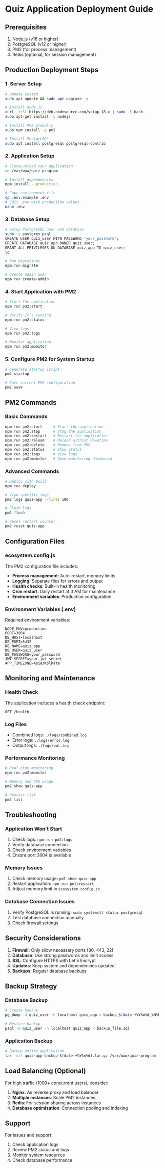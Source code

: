 # Quiz Application Deployment Guide

## Prerequisites

1. Node.js (v16 or higher)
2. PostgreSQL (v12 or higher)
3. PM2 (for process management)
4. Redis (optional, for session management)

## Production Deployment Steps

### 1. Server Setup

```bash
# Update system
sudo apt update && sudo apt upgrade -y

# Install Node.js
curl -fsSL https://deb.nodesource.com/setup_18.x | sudo -E bash -
sudo apt-get install -y nodejs

# Install PM2 globally
sudo npm install -g pm2

# Install PostgreSQL
sudo apt install postgresql postgresql-contrib
```

### 2. Application Setup

```bash
# Clone/upload your application
cd /var/www/quiz-program

# Install dependencies
npm install --production

# Copy environment file
cp .env.example .env
# Edit .env with production values
nano .env
```

### 3. Database Setup

```bash
# Setup PostgreSQL user and database
sudo -u postgres psql
CREATE USER quiz_user WITH PASSWORD 'your_password';
CREATE DATABASE quiz_app OWNER quiz_user;
GRANT ALL PRIVILEGES ON DATABASE quiz_app TO quiz_user;
\q

# Run migrations
npm run migrate

# Create admin user
npm run create-admin
```

### 4. Start Application with PM2

```bash
# Start the application
npm run pm2:start

# Verify it's running
npm run pm2:status

# View logs
npm run pm2:logs

# Monitor application
npm run pm2:monitor
```

### 5. Configure PM2 for System Startup

```bash
# Generate startup script
pm2 startup

# Save current PM2 configuration
pm2 save
```

## PM2 Commands

### Basic Commands
```bash
npm run pm2:start     # Start the application
npm run pm2:stop      # Stop the application
npm run pm2:restart   # Restart the application
npm run pm2:reload    # Reload without downtime
npm run pm2:delete    # Remove from PM2
npm run pm2:status    # Show status
npm run pm2:logs      # View logs
npm run pm2:monitor   # Open monitoring dashboard
```

### Advanced Commands
```bash
# Deploy with build
npm run deploy

# View specific logs
pm2 logs quiz-app --lines 100

# Flush logs
pm2 flush

# Reset restart counter
pm2 reset quiz-app
```

## Configuration Files

### ecosystem.config.js
The PM2 configuration file includes:
- **Process management**: Auto-restart, memory limits
- **Logging**: Separate files for errors and output
- **Health checks**: Built-in health monitoring
- **Cron restart**: Daily restart at 3 AM for maintenance
- **Environment variables**: Production configuration

### Environment Variables (.env)
Required environment variables:
```
NODE_ENV=production
PORT=3004
DB_HOST=localhost
DB_PORT=5432
DB_NAME=quiz_app
DB_USER=quiz_user
DB_PASSWORD=your_password
JWT_SECRET=your_jwt_secret
APP_TIMEZONE=Asia/Kolkata
```

## Monitoring and Maintenance

### Health Check
The application includes a health check endpoint:
```
GET /health
```

### Log Files
- Combined logs: `./logs/combined.log`
- Error logs: `./logs/error.log`
- Output logs: `./logs/out.log`

### Performance Monitoring
```bash
# Real-time monitoring
npm run pm2:monitor

# Memory and CPU usage
pm2 show quiz-app

# Process list
pm2 list
```

## Troubleshooting

### Application Won't Start
1. Check logs: `npm run pm2:logs`
2. Verify database connection
3. Check environment variables
4. Ensure port 3004 is available

### Memory Issues
1. Check memory usage: `pm2 show quiz-app`
2. Restart application: `npm run pm2:restart`
3. Adjust memory limit in `ecosystem.config.js`

### Database Connection Issues
1. Verify PostgreSQL is running: `sudo systemctl status postgresql`
2. Test database connection manually
3. Check firewall settings

## Security Considerations

1. **Firewall**: Only allow necessary ports (80, 443, 22)
2. **Database**: Use strong passwords and limit access
3. **SSL**: Configure HTTPS with Let's Encrypt
4. **Updates**: Keep system and dependencies updated
5. **Backups**: Regular database backups

## Backup Strategy

### Database Backup
```bash
# Create backup
pg_dump -U quiz_user -h localhost quiz_app > backup_$(date +%Y%m%d_%H%M%S).sql

# Restore backup
psql -U quiz_user -h localhost quiz_app < backup_file.sql
```

### Application Backup
```bash
# Backup entire application
tar -czf quiz-app-backup-$(date +%Y%m%d).tar.gz /var/www/quiz-program
```

## Load Balancing (Optional)

For high traffic (1000+ concurrent users), consider:
1. **Nginx**: As reverse proxy and load balancer
2. **Multiple instances**: Scale PM2 instances
3. **Redis**: For session sharing across instances
4. **Database optimization**: Connection pooling and indexing

## Support

For issues and support:
1. Check application logs
2. Review PM2 status and logs
3. Monitor system resources
4. Check database performance